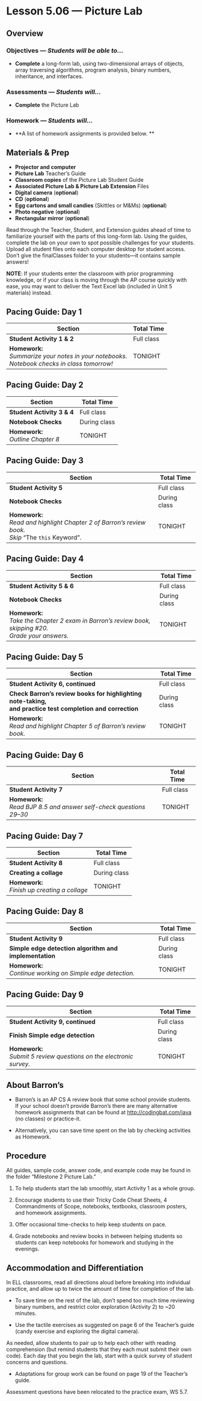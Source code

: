 Lesson 5.06 — Picture Lab
====================================================================================================

Overview
--------
### Objectives — _Students will be able to…_
- **Complete** a long-form lab, using two-dimensional arrays of objects, array traversing
  algorithms, program analysis, binary numbers, inheritance, and interfaces.

### Assessments — _Students will…_
- **Complete** the Picture Lab

### Homework — _Students will…_
- **A list of homework assignments is provided below. **


Materials & Prep
----------------
- **Projector and computer**
- **Picture Lab** Teacher’s Guide
- **Classroom copies** of the Picture Lab Student Guide
- **Associated Picture Lab & Picture Lab Extension** Files
- **Digital camera** (**optional**)
- **CD** (**optional**)
- **Egg cartons and small candies** (Skittles or M&Ms) (**optional**)
- **Photo negative** (**optional**)
- **Rectangular mirror** (**optional**)

Read through the Teacher, Student, and Extension guides ahead of time to familiarize yourself with
the parts of this long-form lab. Using the guides, complete the lab on your own to spot possible
challenges for your students. Upload all student files onto each computer desktop for student
access. Don’t give the finalClasses folder to your students—it contains sample answers!

**NOTE**: If your students enter the classroom with prior programming knowledge, or if your class is
moving through the AP course quickly with ease, you may want to deliver the Text Excel lab (included
in Unit 5 materials) instead.


Pacing Guide: Day 1
-------------------
| Section                    | Total Time
|----------------------------|-----------
| **Student Activity 1 & 2** | Full class
| **Homework:**<br>_Summarize your notes in your notebooks.<br>Notebook checks in class tomorrow!_ | TONIGHT


Pacing Guide: Day 2
-------------------
| Section                          | Total Time
|----------------------------------|-----------
| **Student Activity 3 & 4**       | Full class
| **Notebook Checks**              | During class
| **Homework:**<br>_Outline Chapter 8_ | TONIGHT


Pacing Guide: Day 3
-------------------
| Section                | Total Time
|------------------------|-----------
| **Student Activity 5** | Full class
| **Notebook Checks**    | During class
| **Homework:**<br>_Read and highlight Chapter 2 of Barron’s review book.<br>Skip_ “The `this` Keyword”. | TONIGHT


Pacing Guide: Day 4
-------------------
| Section                    | Total Time
|----------------------------|-----------
| **Student Activity 5 & 6** | Full class
| **Notebook Checks**        | During class
| **Homework:**<br>_Take the Chapter 2 exam in Barron’s review book, skipping \#20.<br>Grade your answers._ | TONIGHT


Pacing Guide: Day 5
-------------------
| Section                           | Total Time
|-----------------------------------|-----------
| **Student Activity 6, continued** | Full class
| **Check Barron’s review books for highlighting note-taking,<br>and practice test completion and correction** | During class
| **Homework:**<br>_Read and highlight Chapter 5 of Barron’s review book._ | TONIGHT


Pacing Guide: Day 6
-------------------

| Section                | Total Time
|------------------------|-----------
| **Student Activity 7** | Full class
| **Homework:**<br>_Read BJP 8.5 and answer self-check questions 29–30_  | TONIGHT


Pacing Guide: Day 7
-------------------
| Section                                         | Total Time
|-------------------------------------------------|-----------
| **Student Activity 8**                          | Full class
| **Creating a collage**                          | During class
| **Homework:**<br>_Finish up creating a collage_ | TONIGHT


Pacing Guide: Day 8
-------------------
| Section                                                       | Total Time
|---------------------------------------------------------------|-----------
| **Student Activity 9**                                        | Full class
| **Simple edge detection algorithm and implementation**        | During class
| **Homework:**<br>_Continue working on Simple edge detection._ | TONIGHT


Pacing Guide: Day 9
-------------------
| Section                                                                | Total Time
|------------------------------------------------------------------------|-----------
| **Student Activity 9, continued**                                      | Full class
| **Finish Simple edge detection**                                       | During class
| **Homework:**<br>_Submit 5 review questions on the electronic survey._ | TONIGHT


About Barron’s
--------------
- Barron’s is an AP CS A review book that some school provide students. If your school doesn’t
  provide Barron’s there are many alternative homework assignments that can be found at
  http://codingbat.com/java (no classes) or practice-it.

- Alternatively, you can save time spent on the lab by checking activities as Homework.


Procedure
---------
All guides, sample code, answer code, and example code may be found in the folder “Milestone 2
Picture Lab.”

1. To help students start the lab smoothly, start Activity 1 as a whole group.

2. Encourage students to use their Tricky Code Cheat Sheets, 4 Commandments of Scope, notebooks,
   textbooks, classroom posters, and homework assignments.

3. Offer occasional time-checks to help keep students on pace.

4. Grade notebooks and review books in between helping students so students can keep notebooks for
   homework and studying in the evenings.


Accommodation and Differentiation
---------------------------------
In ELL classrooms, read all directions aloud before breaking into individual practice, and allow up
to twice the amount of time for completion of the lab.

- To save time on the rest of the lab, don’t spend too much time reviewing binary numbers, and
  restrict color exploration (Activity 2) to ~20 minutes.

- Use the tactile exercises as suggested on page 6 of the Teacher’s guide (candy exercise and
  exploring the digital camera).

As needed, allow students to pair up to help each other with reading comprehension (but remind
students that they each must submit their own code). Each day that you begin the lab, start with a
quick survey of student concerns and questions.

- Adaptations for group work can be found on page 19 of the Teacher’s guide.

Assessment questions have been relocated to the practice exam, WS 5.7.

